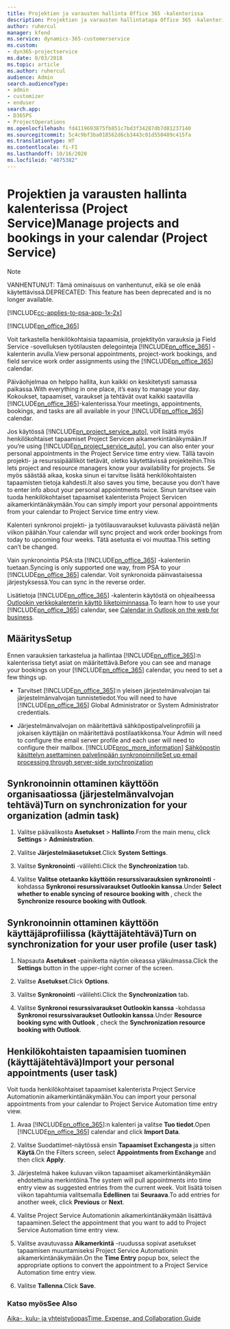 ```yaml
---
title: Projektien ja varausten hallinta Office 365 -kalenterissa
description: Projektien ja varausten hallintatapa Office 365 -kalenterissa
author: ruhercul
manager: kfend
ms.service: dynamics-365-customerservice
ms.custom:
- dyn365-projectservice
ms.date: 8/03/2018
ms.topic: article
ms.author: ruhercul
audience: Admin
search.audienceType:
- admin
- customizer
- enduser
search.app:
- D365PS
- ProjectOperations
ms.openlocfilehash: fd4119693875fb851c7bd3f34287db7d81237140
ms.sourcegitcommit: 5c4c9bf3ba018562d6cb3443c01d550489c415fa
ms.translationtype: HT
ms.contentlocale: fi-FI
ms.lasthandoff: 10/16/2020
ms.locfileid: "4075382"
---
```

# <a name="manage-projects-and-bookings-in-your-calendar-project-service"></a><span data-ttu-id="a8be8-103">Projektien ja varausten hallinta kalenterissa (Project Service)</span><span class="sxs-lookup"><span data-stu-id="a8be8-103">Manage projects and bookings in your calendar (Project Service)</span></span>

> [!Note]
> <span data-ttu-id="a8be8-104">VANHENTUNUT: Tämä ominaisuus on vanhentunut, eikä se ole enää käytettävissä.</span><span class="sxs-lookup"><span data-stu-id="a8be8-104">DEPRECATED: This feature has been deprecated and is no longer available.</span></span>

[!INCLUDE[cc-applies-to-psa-app-1x-2x](../includes/cc-applies-to-psa-app-1x-2x.md)]

[!INCLUDE[pn_office_365](../includes/pn-office-365.md)] 

<span data-ttu-id="a8be8-105">Voit tarkastella henkilökohtaisia tapaamisia, projektityön varauksia ja Field Service -sovelluksen työtilausten delegointeja [!INCLUDE[pn_office_365](../includes/pn-office-365.md)] -kalenterin avulla.</span><span class="sxs-lookup"><span data-stu-id="a8be8-105">View personal appointments, project-work bookings, and field service work order assignments using the [!INCLUDE[pn_office_365](../includes/pn-office-365.md)] calendar.</span></span>  
  
 <span data-ttu-id="a8be8-106">Päiväohjelmaa on helppo hallita, kun kaikki on keskitetysti samassa paikassa.</span><span class="sxs-lookup"><span data-stu-id="a8be8-106">With everything in one place, it’s easy to manage your day.</span></span> <span data-ttu-id="a8be8-107">Kokoukset, tapaamiset, varaukset ja tehtävät ovat kaikki saatavilla [!INCLUDE[pn_office_365](../includes/pn-office-365.md)]-kalenterissa.</span><span class="sxs-lookup"><span data-stu-id="a8be8-107">Your meetings, appointments, bookings, and tasks are all available in your [!INCLUDE[pn_office_365](../includes/pn-office-365.md)] calendar.</span></span>  
  
 <span data-ttu-id="a8be8-108">Jos käytössä [!INCLUDE[pn_project_service_auto](../includes/pn-project-service-auto.md)], voit lisätä myös henkilökohtaiset tapaamiset Project Servicen aikamerkintänäkymään.</span><span class="sxs-lookup"><span data-stu-id="a8be8-108">If you’re using [!INCLUDE[pn_project_service_auto](../includes/pn-project-service-auto.md)], you can also enter your personal appointments in the Project Service time entry view.</span></span> <span data-ttu-id="a8be8-109">Tällä tavoin projekti- ja resurssipäälliköt tietävät, oletko käytettävissä projekteihin.</span><span class="sxs-lookup"><span data-stu-id="a8be8-109">This lets project and resource managers know your availability for projects.</span></span> <span data-ttu-id="a8be8-110">Se myös säästää aikaa, koska sinun ei tarvitse lisätä henkilökohtaisten tapaamisten tietoja kahdesti.</span><span class="sxs-lookup"><span data-stu-id="a8be8-110">It also saves you time, because you don’t have to enter info about your personal appointments twice.</span></span> <span data-ttu-id="a8be8-111">Sinun tarvitsee vain tuoda henkilökohtaiset tapaamiset kalenterista Project Servicen aikamerkintänäkymään.</span><span class="sxs-lookup"><span data-stu-id="a8be8-111">You can simply import your personal appointments from your calendar to Project Service time entry view.</span></span>  
  
 <span data-ttu-id="a8be8-112">Kalenteri synkronoi projekti- ja työtilausvaraukset kuluvasta päivästä neljän viikon päähän.</span><span class="sxs-lookup"><span data-stu-id="a8be8-112">Your calendar will sync project and work order bookings from today to upcoming four weeks.</span></span> <span data-ttu-id="a8be8-113">Tätä asetusta ei voi muuttaa.</span><span class="sxs-lookup"><span data-stu-id="a8be8-113">This setting can’t be changed.</span></span>  
  
 <span data-ttu-id="a8be8-114">Vain synkronointia PSA:sta [!INCLUDE[pn_office_365](../includes/pn-office-365.md)] -kalenteriin tuetaan.</span><span class="sxs-lookup"><span data-stu-id="a8be8-114">Syncing is only supported one way, from PSA to your [!INCLUDE[pn_office_365](../includes/pn-office-365.md)] calendar.</span></span> <span data-ttu-id="a8be8-115">Voit synkronoida päinvastaisessa järjestyksessä.</span><span class="sxs-lookup"><span data-stu-id="a8be8-115">You can sync in the reverse order.</span></span> 
  
 <span data-ttu-id="a8be8-116">Lisätietoja [!INCLUDE[pn_office_365](../includes/pn-office-365.md)] -kalenterin käytöstä on ohjeaiheessa [Outlookin verkkokalenterin käyttö liiketoiminnassa](https://support.office.com/article/Calendar-in-Outlook-on-the-web-for-business-5219c457-d1fe-4c2f-9032-1a816b88e936).</span><span class="sxs-lookup"><span data-stu-id="a8be8-116">To learn how to use your [!INCLUDE[pn_office_365](../includes/pn-office-365.md)] calendar, see [Calendar in Outlook on the web for business](https://support.office.com/article/Calendar-in-Outlook-on-the-web-for-business-5219c457-d1fe-4c2f-9032-1a816b88e936).</span></span>  
  
## <a name="setup"></a><span data-ttu-id="a8be8-117">Määritys</span><span class="sxs-lookup"><span data-stu-id="a8be8-117">Setup</span></span>  
 <span data-ttu-id="a8be8-118">Ennen varauksien tarkastelua ja hallintaa [!INCLUDE[pn_office_365](../includes/pn-office-365.md)]:n kalenterissa tietyt asiat on määritettävä.</span><span class="sxs-lookup"><span data-stu-id="a8be8-118">Before you can see and manage your bookings on your [!INCLUDE[pn_office_365](../includes/pn-office-365.md)] calendar, you need to set a few things up.</span></span>  
  
- <span data-ttu-id="a8be8-119">Tarvitset [!INCLUDE[pn_office_365](../includes/pn-office-365.md)]:n yleisen järjestelmänvalvojan tai järjestelmänvalvojan tunnistetiedot.</span><span class="sxs-lookup"><span data-stu-id="a8be8-119">You will need to have [!INCLUDE[pn_office_365](../includes/pn-office-365.md)] Global Administrator or System Administrator credentials.</span></span>  
  
- <span data-ttu-id="a8be8-120">Järjestelmänvalvojan on määritettävä sähköpostipalvelinprofiili ja jokaisen käyttäjän on määritettävä postilaatikkonsa.</span><span class="sxs-lookup"><span data-stu-id="a8be8-120">Your Admin will need to configure the email server profile and each user will need to configure their mailbox.</span></span> [!INCLUDE[proc_more_information](../includes/proc-more-information.md)] <span data-ttu-id="a8be8-121">[Sähköpostin käsittelyn asettaminen palvelinpään synkronoinnille](https://docs.microsoft.com/dynamics365/customerengagement/on-premises/admin/set-up-server-side-synchronization-of-email-appointments-contacts-and-tasks)</span><span class="sxs-lookup"><span data-stu-id="a8be8-121">[Set up email processing through server-side synchronization](https://docs.microsoft.com/dynamics365/customerengagement/on-premises/admin/set-up-server-side-synchronization-of-email-appointments-contacts-and-tasks)</span></span>  
  
## <a name="turn-on-synchronization-for-your-organization-admin-task"></a><span data-ttu-id="a8be8-122">Synkronoinnin ottaminen käyttöön organisaatiossa (järjestelmänvalvojan tehtävä)</span><span class="sxs-lookup"><span data-stu-id="a8be8-122">Turn on synchronization for your organization (admin task)</span></span>  
  
1.  <span data-ttu-id="a8be8-123">Valitse päävalikosta **Asetukset** > **Hallinto**.</span><span class="sxs-lookup"><span data-stu-id="a8be8-123">From the main menu, click **Settings** > **Administration**.</span></span>  
  
2.  <span data-ttu-id="a8be8-124">Valitse **Järjestelmäasetukset**.</span><span class="sxs-lookup"><span data-stu-id="a8be8-124">Click **System Settings**.</span></span>  
  
3.  <span data-ttu-id="a8be8-125">Valitse **Synkronointi** -välilehti.</span><span class="sxs-lookup"><span data-stu-id="a8be8-125">Click the **Synchronization** tab.</span></span>  
  
4.  <span data-ttu-id="a8be8-126">Valitse **Valitse otetaanko käyttöön resurssivarauksien synkronointi** -kohdassa **Synkronoi resurssivaraukset Outlookin kanssa**.</span><span class="sxs-lookup"><span data-stu-id="a8be8-126">Under **Select whether to enable syncing of resource booking with** , check the **Synchronize resource booking with Outlook**.</span></span>  
  
## <a name="turn-on-synchronization-for-your-user-profile-user-task"></a><span data-ttu-id="a8be8-127">Synkronoinnin ottaminen käyttöön käyttäjäprofiilissa (käyttäjätehtävä)</span><span class="sxs-lookup"><span data-stu-id="a8be8-127">Turn on synchronization for your user profile (user task)</span></span>  
  
1.  <span data-ttu-id="a8be8-128">Napsauta **Asetukset** -painiketta näytön oikeassa yläkulmassa.</span><span class="sxs-lookup"><span data-stu-id="a8be8-128">Click the **Settings** button in the upper-right corner of the screen.</span></span>  
  
2.  <span data-ttu-id="a8be8-129">Valitse **Asetukset**.</span><span class="sxs-lookup"><span data-stu-id="a8be8-129">Click **Options**.</span></span>  
  
3.  <span data-ttu-id="a8be8-130">Valitse **Synkronointi** -välilehti.</span><span class="sxs-lookup"><span data-stu-id="a8be8-130">Click the **Synchronization** tab.</span></span>  
  
4.  <span data-ttu-id="a8be8-131">Valitse **Synkronoi resurssivaraukset Outlookin kanssa** -kohdassa **Synkronoi resurssivaraukset Outlookin kanssa**.</span><span class="sxs-lookup"><span data-stu-id="a8be8-131">Under **Resource booking sync with Outlook** , check the **Synchronization resource booking with Outlook**.</span></span>  
  
## <a name="import-your-personal-appointments-user-task"></a><span data-ttu-id="a8be8-132">Henkilökohtaisten tapaamisien tuominen (käyttäjätehtävä)</span><span class="sxs-lookup"><span data-stu-id="a8be8-132">Import your personal appointments (user task)</span></span>  
 <span data-ttu-id="a8be8-133">Voit tuoda henkilökohtaiset tapaamiset kalenterista Project Service Automationin aikamerkintänäkymään.</span><span class="sxs-lookup"><span data-stu-id="a8be8-133">You can import your personal appointments from your calendar to Project Service Automation time entry view.</span></span>  
  
1. <span data-ttu-id="a8be8-134">Avaa [!INCLUDE[pn_office_365](../includes/pn-office-365.md)]:n kalenteri ja valitse **Tuo tiedot**.</span><span class="sxs-lookup"><span data-stu-id="a8be8-134">Open [!INCLUDE[pn_office_365](../includes/pn-office-365.md)] calendar and click **Import Data**.</span></span>  
  
2. <span data-ttu-id="a8be8-135">Valitse Suodattimet-näytössä ensin **Tapaamiset Exchangesta** ja sitten **Käytä**.</span><span class="sxs-lookup"><span data-stu-id="a8be8-135">On the Filters screen, select **Appointments from Exchange** and then click **Apply**.</span></span>  
  
3. <span data-ttu-id="a8be8-136">Järjestelmä hakee kuluvan viikon tapaamiset aikamerkintänäkymään ehdotettuina merkintöinä.</span><span class="sxs-lookup"><span data-stu-id="a8be8-136">The system will pull appointments into time entry view as suggested entries from the current week.</span></span> <span data-ttu-id="a8be8-137">Voit lisätä toisen viikon tapahtumia valitsemalla **Edellinen** tai **Seuraava**.</span><span class="sxs-lookup"><span data-stu-id="a8be8-137">To add entries for another week, click **Previous** or **Next**.</span></span>  
  
4. <span data-ttu-id="a8be8-138">Valitse Project Service Automationin aikamerkintänäkymään lisättävä tapaaminen.</span><span class="sxs-lookup"><span data-stu-id="a8be8-138">Select the appointment that you want to add to Project Service Automation time entry view.</span></span>  
  
5. <span data-ttu-id="a8be8-139">Valitse avautuvassa **Aikamerkintä** -ruudussa sopivat asetukset tapaamisen muuntamiseksi Project Service Automationin aikamerkintänäkymään.</span><span class="sxs-lookup"><span data-stu-id="a8be8-139">On the **Time Entry** popup box, select the appropriate options to convert the appointment to a Project Service Automation time entry view.</span></span>  
  
6. <span data-ttu-id="a8be8-140">Valitse **Tallenna**.</span><span class="sxs-lookup"><span data-stu-id="a8be8-140">Click **Save**.</span></span>  
  
### <a name="see-also"></a><span data-ttu-id="a8be8-141">Katso myös</span><span class="sxs-lookup"><span data-stu-id="a8be8-141">See Also</span></span>  
 [<span data-ttu-id="a8be8-142">Aika-, kulu- ja yhteistyöopas</span><span class="sxs-lookup"><span data-stu-id="a8be8-142">Time, Expense, and Collaboration Guide</span></span>](../psa/time-expense-collaboration-guide.md)
